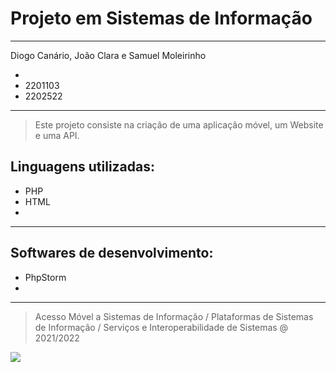 # Projeto em Sistemas de Informação
---
Diogo Canário, João Clara e Samuel Moleirinho

- 
- 2201103
- 2202522

---
> Este projeto consiste na criação de uma aplicação móvel, um Website e uma API.

## Linguagens utilizadas:

- PHP
- HTML
- 

---

## Softwares de desenvolvimento:

- PhpStorm
- 

--- 
> Acesso Móvel a Sistemas de Informação / Plataformas de Sistemas de Informação / Serviços e Interoperabilidade de Sistemas @ 2021/2022

![](https://www.ipleiria.pt/wp-content/themes/ipleiria/img/logo_ipl_header.png)
